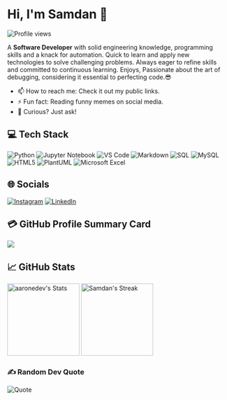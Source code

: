 # Hi, I'm Samdan 👋
![Profile views](https://komarev.com/ghpvc/?username=samdansk2&label=Profile%20views&color=60598F&style=flat)

<div class="github-introduction">

A **Software Developer** with solid engineering knowledge, programming skills and a knack for automation. Quick to learn and apply new technologies to solve challenging problems. Always eager to refine skills and committed to continuous learning. Enjoys, Passionate about the art of debugging, considering it essential to perfecting code.😎

</div>

- 📫 How to reach me: Check it out my public links.
- ⚡ Fun fact: Reading funny memes on social media.
-  💬 Curious? Just ask!

## 💻 Tech Stack

<div class="badges-intro">

![Python](https://img.shields.io/badge/-Python-000000?style=flat&logo=python&logoColor=#3776AB)
![Jupyter Notebook](https://img.shields.io/badge/-Jupyter%20Notebook-000000?style=flat&logo=jupyter&logoColor=#F37626)
![VS Code](https://img.shields.io/badge/-VS%20Code-000000?style=flat&logo=visual-studio-code&logoColor=#007ACC)
![Markdown](https://img.shields.io/badge/-Markdown-000000?style=flat&logo=markdown&logoColor=#000000)
![SQL](https://img.shields.io/badge/-SQL-000000?style=flat&logo=sql&logoColor=#4479A1)
![MySQL](https://img.shields.io/badge/-MySQL-000000?style=flat&logo=mysql&logoColor=#4479A1)
![HTML5](https://img.shields.io/badge/-HTML5-000000?style=flat&logo=html5&logoColor=#E34F26)
![PlantUML](https://img.shields.io/badge/-PlantUML-000000?style=flat&logo=plantuml&logoColor=#32C850)
![Microsoft Excel](https://img.shields.io/badge/-Microsoft%20Excel-000000?style=flat&logo=microsoft-excel&logoColor=#217346)

</div>

## 🌐 Socials
[![Instagram](https://img.shields.io/badge/Instagram-E4405F?style=for-the-badge&logo=instagram&logoColor=white)](https://www.instagram.com/_drag_xagger__/) [![LinkedIn](https://img.shields.io/badge/LinkedIn-0077B5?style=for-the-badge&logo=linkedin&logoColor=white)](https://www.linkedin.com/in/samdanshaik) 

## 💳 GitHub Profile Summary Card
![](http://github-profile-summary-cards.vercel.app/api/cards/profile-details?username=samdansk2&theme=react)

## 📈 GitHub Stats

<div>
  <p align="left">
    <img src="https://github-readme-stats.vercel.app/api?username=samdansk2&theme=react&show_icons=true&hide_border=true&count_private=true" alt="aaronedev's Stats" height="165">
    <img src="https://github-readme-streak-stats.herokuapp.com/?user=samdansk2&theme=react&hide_border=true" alt="Samdan's Streak" height="165">
  </p>
</div>

### ✍️ Random Dev Quote

![Quote](https://quotes-github-readme.vercel.app/api?type=horizontal&theme=&quote=Code%20has%20a%20magnetic%20ability%20to%20draw%20attention.)

